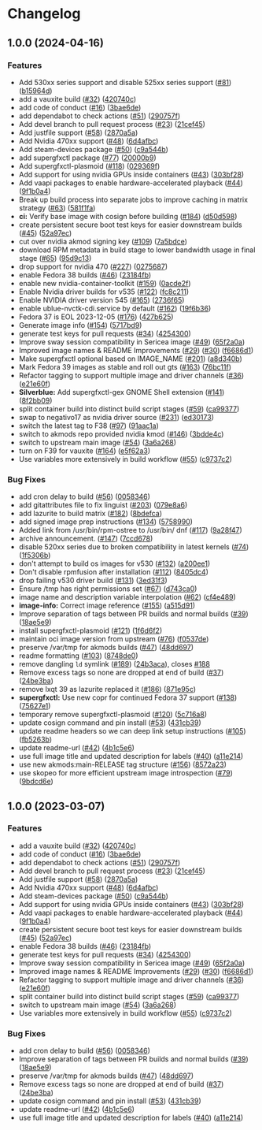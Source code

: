 # Changelog

## 1.0.0 (2024-04-16)


### Features

* Add 530xx series support and disable 525xx series support ([#81](https://github.com/ublue-os-test/hwe/issues/81)) ([b15964d](https://github.com/ublue-os-test/hwe/commit/b15964d63c519e4771eb9bbad5233ba965d45cbd))
* add a vauxite build ([#32](https://github.com/ublue-os-test/hwe/issues/32)) ([420740c](https://github.com/ublue-os-test/hwe/commit/420740cebd61d3c4f727f8e5812bc7760b05869c))
* add code of conduct ([#16](https://github.com/ublue-os-test/hwe/issues/16)) ([3bae6de](https://github.com/ublue-os-test/hwe/commit/3bae6deda8428167370b820b84b94f571bcdea78))
* add dependabot to check actions ([#51](https://github.com/ublue-os-test/hwe/issues/51)) ([290757f](https://github.com/ublue-os-test/hwe/commit/290757f606881e0d64048d1b3cf7676c56500c15))
* Add devel branch to pull request process ([#23](https://github.com/ublue-os-test/hwe/issues/23)) ([21cef45](https://github.com/ublue-os-test/hwe/commit/21cef4521247eed7497b7d2bc3f43d26e07a8c7d))
* Add justfile support ([#58](https://github.com/ublue-os-test/hwe/issues/58)) ([2870a5a](https://github.com/ublue-os-test/hwe/commit/2870a5aaf154dd33ae1d8592dc2ad8a3e75a6021))
* Add Nvidia 470xx support ([#48](https://github.com/ublue-os-test/hwe/issues/48)) ([6d4afbc](https://github.com/ublue-os-test/hwe/commit/6d4afbc59dbc278065b7a1b483411b2dc39c347a))
* Add steam-devices package ([#50](https://github.com/ublue-os-test/hwe/issues/50)) ([c9a544b](https://github.com/ublue-os-test/hwe/commit/c9a544b6a165a349ca7d9953f8627bf01f361ca5))
* add supergfxctl package ([#77](https://github.com/ublue-os-test/hwe/issues/77)) ([20000b9](https://github.com/ublue-os-test/hwe/commit/20000b9aeab0ee5ad436ad394983dfb20baecb37))
* Add supergfxctl-plasmoid ([#118](https://github.com/ublue-os-test/hwe/issues/118)) ([029369f](https://github.com/ublue-os-test/hwe/commit/029369f836e170d7d8e15e52da1a4b03edce8a29))
* Add support for using nvidia GPUs inside containers ([#43](https://github.com/ublue-os-test/hwe/issues/43)) ([303bf28](https://github.com/ublue-os-test/hwe/commit/303bf28d71220264d979f01f7311c0abc7e9a0cc))
* Add vaapi packages to enable hardware-accelerated playback ([#44](https://github.com/ublue-os-test/hwe/issues/44)) ([9f1b0a4](https://github.com/ublue-os-test/hwe/commit/9f1b0a435655a2e252ccae55423f7a9a8749b475))
* Break up build process into separate jobs to improve caching in matrix strategy ([#63](https://github.com/ublue-os-test/hwe/issues/63)) ([581f1fa](https://github.com/ublue-os-test/hwe/commit/581f1fa78f3ff59d3405e2ab79e98960fa3d3c1e))
* **ci:** Verify base image with cosign before building ([#184](https://github.com/ublue-os-test/hwe/issues/184)) ([d50d598](https://github.com/ublue-os-test/hwe/commit/d50d59816a2c7ca9434aa8cc498d27f8503f51a9))
* create persistent secure boot test keys for easier downstream builds ([#45](https://github.com/ublue-os-test/hwe/issues/45)) ([52a97ec](https://github.com/ublue-os-test/hwe/commit/52a97ec21aa21c1b33bd7ce636857de78c3fa9e6))
* cut over nvidia akmod signing key ([#109](https://github.com/ublue-os-test/hwe/issues/109)) ([7a5bdce](https://github.com/ublue-os-test/hwe/commit/7a5bdce97ceca5205b671332d0cac3491c8ef4dd))
* download RPM metadata in build stage to lower bandwidth usage in final stage ([#65](https://github.com/ublue-os-test/hwe/issues/65)) ([95d9c13](https://github.com/ublue-os-test/hwe/commit/95d9c132c2f8908d7b5e4fcf7362219286502bb4))
* drop support for nvidia 470 ([#227](https://github.com/ublue-os-test/hwe/issues/227)) ([0275687](https://github.com/ublue-os-test/hwe/commit/027568799d306cb454a72ecffb62fde17a3cdd85))
* enable Fedora 38 builds ([#46](https://github.com/ublue-os-test/hwe/issues/46)) ([23184fb](https://github.com/ublue-os-test/hwe/commit/23184fb880521e243c1a906c7181bc7298050836))
* enable new nvidia-container-toolkit ([#159](https://github.com/ublue-os-test/hwe/issues/159)) ([0acde2f](https://github.com/ublue-os-test/hwe/commit/0acde2f31341370381f64a2b9529e1db03a09b11))
* Enable Nvidia driver builds for v535 ([#122](https://github.com/ublue-os-test/hwe/issues/122)) ([fc8c211](https://github.com/ublue-os-test/hwe/commit/fc8c2119da8331a1a3c532482c37e091511e89ac))
* Enable NVIDIA driver version 545 ([#165](https://github.com/ublue-os-test/hwe/issues/165)) ([2736f65](https://github.com/ublue-os-test/hwe/commit/2736f65ba9ec33c78f579851b7b80256af23539a))
* enable ublue-nvctk-cdi.service by default ([#162](https://github.com/ublue-os-test/hwe/issues/162)) ([19f6b36](https://github.com/ublue-os-test/hwe/commit/19f6b3677b2a41d356ed124b2c3cfb6dceb82eb5))
* Fedora 37 is EOL 2023-12-05 ([#176](https://github.com/ublue-os-test/hwe/issues/176)) ([427b625](https://github.com/ublue-os-test/hwe/commit/427b625808a767b4ecc2d6a92a4af71d688445cc))
* Generate image info ([#154](https://github.com/ublue-os-test/hwe/issues/154)) ([5717bd9](https://github.com/ublue-os-test/hwe/commit/5717bd9ee14c4d5990cb63d0ef62baa40c84a031))
* generate test keys for pull requests ([#34](https://github.com/ublue-os-test/hwe/issues/34)) ([4254300](https://github.com/ublue-os-test/hwe/commit/4254300a0032a1e08d98cd4cf97146d610597102))
* Improve sway session compatibility in Sericea image ([#49](https://github.com/ublue-os-test/hwe/issues/49)) ([65f2a0a](https://github.com/ublue-os-test/hwe/commit/65f2a0a2abe37ea2e63a23f39c060e4f67d60640))
* Improved image names & README Improvements ([#29](https://github.com/ublue-os-test/hwe/issues/29)) ([#30](https://github.com/ublue-os-test/hwe/issues/30)) ([f6686d1](https://github.com/ublue-os-test/hwe/commit/f6686d1bd6215bd4195ba144c2137e68755dc24e))
* Make supergfxctl optional based on IMAGE_NAME ([#201](https://github.com/ublue-os-test/hwe/issues/201)) ([a8d340b](https://github.com/ublue-os-test/hwe/commit/a8d340bf62e30fdbd592b82b14b73e6516d16987))
* Mark Fedora 39 images as stable and roll out gts ([#163](https://github.com/ublue-os-test/hwe/issues/163)) ([76bc11f](https://github.com/ublue-os-test/hwe/commit/76bc11f234ba9f6e9e979d9c888a43663df857bf))
* Refactor tagging to support multiple image and driver channels ([#36](https://github.com/ublue-os-test/hwe/issues/36)) ([e21e60f](https://github.com/ublue-os-test/hwe/commit/e21e60fc47b1b5618a18eb567b031007a0c6f6eb))
* **Silverblue:** Add supergfxctl-gex GNOME Shell extension ([#141](https://github.com/ublue-os-test/hwe/issues/141)) ([8f2bb09](https://github.com/ublue-os-test/hwe/commit/8f2bb095a40bfbce5857316bbbc364cfdffa0d7b))
* split container build into distinct build script stages ([#59](https://github.com/ublue-os-test/hwe/issues/59)) ([ca99377](https://github.com/ublue-os-test/hwe/commit/ca9937787fd68291930c0a61d56bf254f52d3430))
* swap to negativo17 as nvidia driver source ([#231](https://github.com/ublue-os-test/hwe/issues/231)) ([ed30173](https://github.com/ublue-os-test/hwe/commit/ed301734d4c60d8cc1d15f7335af7505386eb93f))
* switch the latest tag to F38 ([#97](https://github.com/ublue-os-test/hwe/issues/97)) ([91aac1a](https://github.com/ublue-os-test/hwe/commit/91aac1ad00cb78e86edb3f284a5d224f0146e0ef))
* switch to akmods repo provided nvidia kmod ([#146](https://github.com/ublue-os-test/hwe/issues/146)) ([3bdde4c](https://github.com/ublue-os-test/hwe/commit/3bdde4cb32fb9c6965c81fad026c504454554691))
* switch to upstream main image ([#54](https://github.com/ublue-os-test/hwe/issues/54)) ([3a6a268](https://github.com/ublue-os-test/hwe/commit/3a6a26853e8813439c38e05b5bd841db8821a9fc))
* turn on F39 for vauxite ([#164](https://github.com/ublue-os-test/hwe/issues/164)) ([e5f62a3](https://github.com/ublue-os-test/hwe/commit/e5f62a3e1e8cca1a5b822865f27e6c12ac350490))
* Use variables more extensively in build workflow ([#55](https://github.com/ublue-os-test/hwe/issues/55)) ([c9737c2](https://github.com/ublue-os-test/hwe/commit/c9737c271e60679ff05050dcad4f60b30db8709f))


### Bug Fixes

* add cron delay to build ([#56](https://github.com/ublue-os-test/hwe/issues/56)) ([0058346](https://github.com/ublue-os-test/hwe/commit/0058346750096c225bbad537d3263b6bd7cbf345))
* add gitattributes file to fix linguist ([#203](https://github.com/ublue-os-test/hwe/issues/203)) ([079e8a6](https://github.com/ublue-os-test/hwe/commit/079e8a691d91b6c3d9b18a23f035229652546a62))
* add lazurite to build matrix ([#182](https://github.com/ublue-os-test/hwe/issues/182)) ([8bdefca](https://github.com/ublue-os-test/hwe/commit/8bdefcade0ce9b554a773d5f831146b8d174fb44))
* add signed image prep instructions ([#134](https://github.com/ublue-os-test/hwe/issues/134)) ([5758990](https://github.com/ublue-os-test/hwe/commit/5758990646e2880f1639fd28974c234b5a15d0bf))
* Added link from /usr/bin/rpm-ostree to /usr/bin/ dnf ([#117](https://github.com/ublue-os-test/hwe/issues/117)) ([9a28f47](https://github.com/ublue-os-test/hwe/commit/9a28f471e787b7adce4b32920b96cc84cdb9c40a))
* archive announcement. ([#147](https://github.com/ublue-os-test/hwe/issues/147)) ([7ccd678](https://github.com/ublue-os-test/hwe/commit/7ccd6787036a502ffec3da9dd695a5f4ea62c673))
* disable 520xx series due to broken compatibility in latest kernels ([#74](https://github.com/ublue-os-test/hwe/issues/74)) ([1f5306b](https://github.com/ublue-os-test/hwe/commit/1f5306bf30651aac2486dcce0e8785112bdb2f38))
* don't attempt to build os images for v530 ([#132](https://github.com/ublue-os-test/hwe/issues/132)) ([a200ee1](https://github.com/ublue-os-test/hwe/commit/a200ee17f416d317271d2eb138128c82cb03b2c9))
* Don't disable rpmfusion after installation ([#112](https://github.com/ublue-os-test/hwe/issues/112)) ([8405dc4](https://github.com/ublue-os-test/hwe/commit/8405dc42be847b4a75434725066715553fa13ee3))
* drop failing v530 driver build ([#131](https://github.com/ublue-os-test/hwe/issues/131)) ([3ed31f3](https://github.com/ublue-os-test/hwe/commit/3ed31f33e11bb4dd3a3cacf595346fed4aef6861))
* Ensure /tmp has right permissions set ([#67](https://github.com/ublue-os-test/hwe/issues/67)) ([d743ca0](https://github.com/ublue-os-test/hwe/commit/d743ca0a0afd3572e2af83c1d075398d17db9c33))
* image name and description variable interpolation ([#62](https://github.com/ublue-os-test/hwe/issues/62)) ([cf4e489](https://github.com/ublue-os-test/hwe/commit/cf4e489c60871cc1bcf3fcd0f797bfbe22bd5731))
* **image-info:** Correct image reference ([#155](https://github.com/ublue-os-test/hwe/issues/155)) ([a515d91](https://github.com/ublue-os-test/hwe/commit/a515d916002f9a0f9262b53f7bc4c9205b9b3bd7))
* Improve separation of tags between PR builds and normal builds ([#39](https://github.com/ublue-os-test/hwe/issues/39)) ([18ae5e9](https://github.com/ublue-os-test/hwe/commit/18ae5e951bde4024f0a8e02b4d424402962f8853))
* install supergfxctl-plasmoid ([#121](https://github.com/ublue-os-test/hwe/issues/121)) ([1f6d6f2](https://github.com/ublue-os-test/hwe/commit/1f6d6f2da87912a2e716bc1f9084228c627c617a))
* maintain oci image version from upstream ([#76](https://github.com/ublue-os-test/hwe/issues/76)) ([f0537de](https://github.com/ublue-os-test/hwe/commit/f0537de2c808b6e12fdb3962e401bc34389aefa6))
* preserve /var/tmp for akmods builds ([#47](https://github.com/ublue-os-test/hwe/issues/47)) ([48dd697](https://github.com/ublue-os-test/hwe/commit/48dd697ff4cab166256603db34a43ccd13884f8f))
* readme formatting ([#103](https://github.com/ublue-os-test/hwe/issues/103)) ([8748de0](https://github.com/ublue-os-test/hwe/commit/8748de008df00c9af097729542f85930b35ba95f))
* remove dangling `ld` symlink ([#189](https://github.com/ublue-os-test/hwe/issues/189)) ([24b3aca](https://github.com/ublue-os-test/hwe/commit/24b3acabf9f381b7a8164ab367e26578cf517ed4)), closes [#188](https://github.com/ublue-os-test/hwe/issues/188)
* Remove excess tags so none are dropped at end of build ([#37](https://github.com/ublue-os-test/hwe/issues/37)) ([24be3ba](https://github.com/ublue-os-test/hwe/commit/24be3ba6b005ea8229a8523b519a51acb64c103e))
* remove lxqt 39 as lazurite replaced it ([#186](https://github.com/ublue-os-test/hwe/issues/186)) ([871e95c](https://github.com/ublue-os-test/hwe/commit/871e95c22dff52f3fbc607a1ee49b939014522c3))
* **supergfxctl:** Use new copr for continued Fedora 37 support ([#138](https://github.com/ublue-os-test/hwe/issues/138)) ([75627e1](https://github.com/ublue-os-test/hwe/commit/75627e140689404e6e3de18f2b86adb88dbe3529))
* temporary remove supergfxctl-plasmoid ([#120](https://github.com/ublue-os-test/hwe/issues/120)) ([5c716a8](https://github.com/ublue-os-test/hwe/commit/5c716a8178dd5a07970bcdf94302fd7d033c6824))
* update cosign command and pin install ([#53](https://github.com/ublue-os-test/hwe/issues/53)) ([431cb39](https://github.com/ublue-os-test/hwe/commit/431cb395cdbf1384f31c80e6b62fe2906ffa5f6c))
* update readme headers so we can deep link setup instructions ([#105](https://github.com/ublue-os-test/hwe/issues/105)) ([fb5263b](https://github.com/ublue-os-test/hwe/commit/fb5263b331827d8c51c8e6644a847b4a1c835f12))
* update readme-url ([#42](https://github.com/ublue-os-test/hwe/issues/42)) ([4b1c5e6](https://github.com/ublue-os-test/hwe/commit/4b1c5e6bc5285d82347881323885701899695cf3))
* use full image title and updated description for labels ([#40](https://github.com/ublue-os-test/hwe/issues/40)) ([a11e214](https://github.com/ublue-os-test/hwe/commit/a11e21496a60a51c2b89e5a5a8267fc30fd90f21))
* use new akmods:main-RELEASE tag structure ([#156](https://github.com/ublue-os-test/hwe/issues/156)) ([8572a23](https://github.com/ublue-os-test/hwe/commit/8572a23698b36b2fcdf28d87e980c3c9ec95cacc))
* use skopeo for more efficient upstream image introspection ([#79](https://github.com/ublue-os-test/hwe/issues/79)) ([9bdcd6e](https://github.com/ublue-os-test/hwe/commit/9bdcd6eff5b1cf0d5d8db3b69af6d7fabfce3e18))

## 1.0.0 (2023-03-07)


### Features

* add a vauxite build ([#32](https://github.com/ublue-os/nvidia/issues/32)) ([420740c](https://github.com/ublue-os/nvidia/commit/420740cebd61d3c4f727f8e5812bc7760b05869c))
* add code of conduct ([#16](https://github.com/ublue-os/nvidia/issues/16)) ([3bae6de](https://github.com/ublue-os/nvidia/commit/3bae6deda8428167370b820b84b94f571bcdea78))
* add dependabot to check actions ([#51](https://github.com/ublue-os/nvidia/issues/51)) ([290757f](https://github.com/ublue-os/nvidia/commit/290757f606881e0d64048d1b3cf7676c56500c15))
* Add devel branch to pull request process ([#23](https://github.com/ublue-os/nvidia/issues/23)) ([21cef45](https://github.com/ublue-os/nvidia/commit/21cef4521247eed7497b7d2bc3f43d26e07a8c7d))
* Add justfile support ([#58](https://github.com/ublue-os/nvidia/issues/58)) ([2870a5a](https://github.com/ublue-os/nvidia/commit/2870a5aaf154dd33ae1d8592dc2ad8a3e75a6021))
* Add Nvidia 470xx support ([#48](https://github.com/ublue-os/nvidia/issues/48)) ([6d4afbc](https://github.com/ublue-os/nvidia/commit/6d4afbc59dbc278065b7a1b483411b2dc39c347a))
* Add steam-devices package ([#50](https://github.com/ublue-os/nvidia/issues/50)) ([c9a544b](https://github.com/ublue-os/nvidia/commit/c9a544b6a165a349ca7d9953f8627bf01f361ca5))
* Add support for using nvidia GPUs inside containers ([#43](https://github.com/ublue-os/nvidia/issues/43)) ([303bf28](https://github.com/ublue-os/nvidia/commit/303bf28d71220264d979f01f7311c0abc7e9a0cc))
* Add vaapi packages to enable hardware-accelerated playback ([#44](https://github.com/ublue-os/nvidia/issues/44)) ([9f1b0a4](https://github.com/ublue-os/nvidia/commit/9f1b0a435655a2e252ccae55423f7a9a8749b475))
* create persistent secure boot test keys for easier downstream builds ([#45](https://github.com/ublue-os/nvidia/issues/45)) ([52a97ec](https://github.com/ublue-os/nvidia/commit/52a97ec21aa21c1b33bd7ce636857de78c3fa9e6))
* enable Fedora 38 builds ([#46](https://github.com/ublue-os/nvidia/issues/46)) ([23184fb](https://github.com/ublue-os/nvidia/commit/23184fb880521e243c1a906c7181bc7298050836))
* generate test keys for pull requests ([#34](https://github.com/ublue-os/nvidia/issues/34)) ([4254300](https://github.com/ublue-os/nvidia/commit/4254300a0032a1e08d98cd4cf97146d610597102))
* Improve sway session compatibility in Sericea image ([#49](https://github.com/ublue-os/nvidia/issues/49)) ([65f2a0a](https://github.com/ublue-os/nvidia/commit/65f2a0a2abe37ea2e63a23f39c060e4f67d60640))
* Improved image names & README Improvements ([#29](https://github.com/ublue-os/nvidia/issues/29)) ([#30](https://github.com/ublue-os/nvidia/issues/30)) ([f6686d1](https://github.com/ublue-os/nvidia/commit/f6686d1bd6215bd4195ba144c2137e68755dc24e))
* Refactor tagging to support multiple image and driver channels ([#36](https://github.com/ublue-os/nvidia/issues/36)) ([e21e60f](https://github.com/ublue-os/nvidia/commit/e21e60fc47b1b5618a18eb567b031007a0c6f6eb))
* split container build into distinct build script stages ([#59](https://github.com/ublue-os/nvidia/issues/59)) ([ca99377](https://github.com/ublue-os/nvidia/commit/ca9937787fd68291930c0a61d56bf254f52d3430))
* switch to upstream main image ([#54](https://github.com/ublue-os/nvidia/issues/54)) ([3a6a268](https://github.com/ublue-os/nvidia/commit/3a6a26853e8813439c38e05b5bd841db8821a9fc))
* Use variables more extensively in build workflow ([#55](https://github.com/ublue-os/nvidia/issues/55)) ([c9737c2](https://github.com/ublue-os/nvidia/commit/c9737c271e60679ff05050dcad4f60b30db8709f))


### Bug Fixes

* add cron delay to build ([#56](https://github.com/ublue-os/nvidia/issues/56)) ([0058346](https://github.com/ublue-os/nvidia/commit/0058346750096c225bbad537d3263b6bd7cbf345))
* Improve separation of tags between PR builds and normal builds ([#39](https://github.com/ublue-os/nvidia/issues/39)) ([18ae5e9](https://github.com/ublue-os/nvidia/commit/18ae5e951bde4024f0a8e02b4d424402962f8853))
* preserve /var/tmp for akmods builds ([#47](https://github.com/ublue-os/nvidia/issues/47)) ([48dd697](https://github.com/ublue-os/nvidia/commit/48dd697ff4cab166256603db34a43ccd13884f8f))
* Remove excess tags so none are dropped at end of build ([#37](https://github.com/ublue-os/nvidia/issues/37)) ([24be3ba](https://github.com/ublue-os/nvidia/commit/24be3ba6b005ea8229a8523b519a51acb64c103e))
* update cosign command and pin install ([#53](https://github.com/ublue-os/nvidia/issues/53)) ([431cb39](https://github.com/ublue-os/nvidia/commit/431cb395cdbf1384f31c80e6b62fe2906ffa5f6c))
* update readme-url ([#42](https://github.com/ublue-os/nvidia/issues/42)) ([4b1c5e6](https://github.com/ublue-os/nvidia/commit/4b1c5e6bc5285d82347881323885701899695cf3))
* use full image title and updated description for labels ([#40](https://github.com/ublue-os/nvidia/issues/40)) ([a11e214](https://github.com/ublue-os/nvidia/commit/a11e21496a60a51c2b89e5a5a8267fc30fd90f21))
